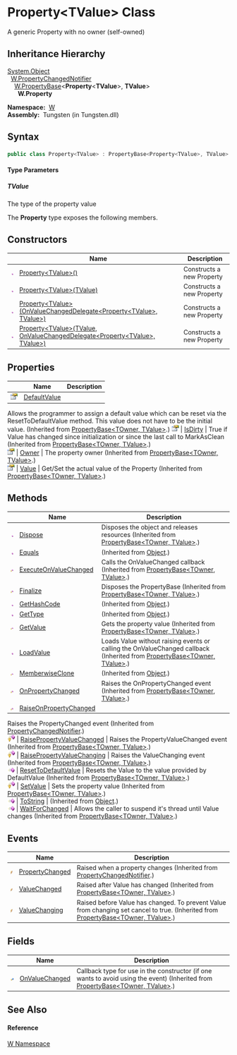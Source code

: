 Property&lt;TValue> Class
=========================
   A generic Property with no owner (self-owned)


Inheritance Hierarchy
---------------------
[System.Object][1]  
  [W.PropertyChangedNotifier][2]  
    [W.PropertyBase][3]&lt;**Property**&lt;**TValue**>, **TValue**>  
      **W.Property<TValue>**  

  **Namespace:**  [W][4]  
  **Assembly:**  Tungsten (in Tungsten.dll)

Syntax
------

```csharp
public class Property<TValue> : PropertyBase<Property<TValue>, TValue>

```

#### Type Parameters

##### *TValue*
The type of the property value

The **Property<TValue>** type exposes the following members.


Constructors
------------

                 | Name                                                                                     | Description               
---------------- | ---------------------------------------------------------------------------------------- | ------------------------- 
![Public method] | [Property&lt;TValue>()][5]                                                               | Constructs a new Property 
![Public method] | [Property&lt;TValue>(TValue)][6]                                                         | Constructs a new Property 
![Public method] | [Property&lt;TValue>(OnValueChangedDelegate&lt;Property&lt;TValue>, TValue>)][7]         | Constructs a new Property 
![Public method] | [Property&lt;TValue>(TValue, OnValueChangedDelegate&lt;Property&lt;TValue>, TValue>)][8] | Constructs a new Property 


Properties
----------

                   | Name              | Description                                                                                                                                                                                                     
------------------ | ----------------- | --------------------------------------------------------------------------------------------------------------------------------------------------------------------------------------------------------------- 
![Public property] | [DefaultValue][9] | 
Allows the programmer to assign a default value which can be reset via the ResetToDefaultValue method. This value does not have to be the initial value.
 (Inherited from [PropertyBase&lt;TOwner, TValue>][3].) 
![Public property] | [IsDirty][10]     | True if Value has changed since initialization or since the last call to MarkAsClean (Inherited from [PropertyBase&lt;TOwner, TValue>][3].)                                                                     
![Public property] | [Owner][11]       | The property owner (Inherited from [PropertyBase&lt;TOwner, TValue>][3].)                                                                                                                                       
![Public property] | [Value][12]       | Get/Set the actual value of the Property (Inherited from [PropertyBase&lt;TOwner, TValue>][3].)                                                                                                                 


Methods
-------

                    | Name                             | Description                                                                                                                      
------------------- | -------------------------------- | -------------------------------------------------------------------------------------------------------------------------------- 
![Public method]    | [Dispose][13]                    | Disposes the object and releases resources (Inherited from [PropertyBase&lt;TOwner, TValue>][3].)                                
![Public method]    | [Equals][14]                     | (Inherited from [Object][1].)                                                                                                    
![Protected method] | [ExecuteOnValueChanged][15]      | Calls the OnValueChanged callback (Inherited from [PropertyBase&lt;TOwner, TValue>][3].)                                         
![Protected method] | [Finalize][16]                   | Disposes the PropertyBase (Inherited from [PropertyBase&lt;TOwner, TValue>][3].)                                                 
![Public method]    | [GetHashCode][17]                | (Inherited from [Object][1].)                                                                                                    
![Public method]    | [GetType][18]                    | (Inherited from [Object][1].)                                                                                                    
![Protected method] | [GetValue][19]                   | Gets the property value (Inherited from [PropertyBase&lt;TOwner, TValue>][3].)                                                   
![Public method]    | [LoadValue][20]                  | Loads Value without raising events or calling the OnValueChanged callback (Inherited from [PropertyBase&lt;TOwner, TValue>][3].) 
![Protected method] | [MemberwiseClone][21]            | (Inherited from [Object][1].)                                                                                                    
![Protected method] | [OnPropertyChanged][22]          | Raises the OnPropertyChanged event (Inherited from [PropertyBase&lt;TOwner, TValue>][3].)                                        
![Protected method] | [RaiseOnPropertyChanged][23]     | 
Raises the PropertyChanged event
 (Inherited from [PropertyChangedNotifier][2].)                                              
![Protected method] | [RaisePropertyValueChanged][24]  | Raises the PropertyValueChanged event (Inherited from [PropertyBase&lt;TOwner, TValue>][3].)                                     
![Protected method] | [RaisePropertyValueChanging][25] | Raises the ValueChanging event (Inherited from [PropertyBase&lt;TOwner, TValue>][3].)                                            
![Public method]    | [ResetToDefaultValue][26]        | Resets the Value to the value provided by DefaultValue (Inherited from [PropertyBase&lt;TOwner, TValue>][3].)                    
![Protected method] | [SetValue][27]                   | Sets the property value (Inherited from [PropertyBase&lt;TOwner, TValue>][3].)                                                   
![Public method]    | [ToString][28]                   | (Inherited from [Object][1].)                                                                                                    
![Public method]    | [WaitForChanged][29]             | Allows the caller to suspend it's thread until Value changes (Inherited from [PropertyBase&lt;TOwner, TValue>][3].)              


Events
------

                | Name                  | Description                                                                                                                                
--------------- | --------------------- | ------------------------------------------------------------------------------------------------------------------------------------------ 
![Public event] | [PropertyChanged][30] | Raised when a property changes (Inherited from [PropertyChangedNotifier][2].)                                                              
![Public event] | [ValueChanged][31]    | Raised after Value has changed (Inherited from [PropertyBase&lt;TOwner, TValue>][3].)                                                      
![Public event] | [ValueChanging][32]   | Raised before Value has changed. To prevent Value from changing set cancel to true. (Inherited from [PropertyBase&lt;TOwner, TValue>][3].) 


Fields
------

                   | Name                 | Description                                                                                                                             
------------------ | -------------------- | --------------------------------------------------------------------------------------------------------------------------------------- 
![Protected field] | [OnValueChanged][33] | Callback type for use in the constructor (if one wants to avoid using the event) (Inherited from [PropertyBase&lt;TOwner, TValue>][3].) 


See Also
--------

#### Reference
[W Namespace][4]  

[1]: http://msdn.microsoft.com/en-us/library/e5kfa45b
[2]: ../PropertyChangedNotifier/README.md
[3]: ../PropertyBase_2/README.md
[4]: ../README.md
[5]: _ctor.md
[6]: _ctor_1.md
[7]: _ctor_3.md
[8]: _ctor_2.md
[9]: ../PropertyBase_2/DefaultValue.md
[10]: ../PropertyBase_2/IsDirty.md
[11]: ../PropertyBase_2/Owner.md
[12]: ../PropertyBase_2/Value.md
[13]: ../PropertyBase_2/Dispose.md
[14]: http://msdn.microsoft.com/en-us/library/bsc2ak47
[15]: ../PropertyBase_2/ExecuteOnValueChanged.md
[16]: ../PropertyBase_2/Finalize.md
[17]: http://msdn.microsoft.com/en-us/library/zdee4b3y
[18]: http://msdn.microsoft.com/en-us/library/dfwy45w9
[19]: ../PropertyBase_2/GetValue.md
[20]: ../PropertyBase_2/LoadValue.md
[21]: http://msdn.microsoft.com/en-us/library/57ctke0a
[22]: ../PropertyBase_2/OnPropertyChanged.md
[23]: ../PropertyChangedNotifier/RaiseOnPropertyChanged.md
[24]: ../PropertyBase_2/RaisePropertyValueChanged.md
[25]: ../PropertyBase_2/RaisePropertyValueChanging.md
[26]: ../PropertyBase_2/ResetToDefaultValue.md
[27]: ../PropertyBase_2/SetValue.md
[28]: http://msdn.microsoft.com/en-us/library/7bxwbwt2
[29]: ../PropertyBase_2/WaitForChanged.md
[30]: ../PropertyChangedNotifier/PropertyChanged.md
[31]: ../PropertyBase_2/ValueChanged.md
[32]: ../PropertyBase_2/ValueChanging.md
[33]: ../PropertyBase_2/OnValueChanged.md
[Public method]: ../../_icons/pubmethod.gif "Public method"
[Public property]: ../../_icons/pubproperty.gif "Public property"
[Protected method]: ../../_icons/protmethod.gif "Protected method"
[Public event]: ../../_icons/pubevent.gif "Public event"
[Protected field]: ../../_icons/protfield.gif "Protected field"